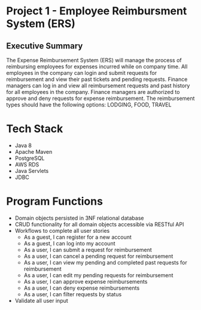 # Project 1 - Employee Reimbursment System (ERS)

## Executive Summary
The Expense Reimbursement System (ERS) will manage the process of reimbursing employees for expenses incurred while on company time. All employees in the company can login and submit requests for reimbursement and view their past tickets and pending requests. Finance managers can log in and view all reimbursement requests and past history for all employees in the company. Finance managers are authorized to approve and deny requests for expense reimbursement. The reimbursement types should have the following options: LODGING, FOOD, TRAVEL


# Tech Stack
 - Java 8
 - Apache Maven
 - PostgreSQL
 - AWS RDS
 - Java Servlets
 - JDBC

# Program Functions
 - Domain objects persisted in 3NF relational database
 - CRUD functionality for all domain objects accessible via RESTful API
 - Workflows to complete all user stories
   - As a guest, I can register for a new account
   - As a guest, I can log into my account
   - As a user, I can submit a request for reimbursement
   - As a user, I can cancel a pending request for reimbursement
   - As a user, I can view my pending and completed past requests for reimbursement
   - As a user, I can edit my pending requests for reimbursement
   - As a user, I can approve expense reimbursements
   - As a user, I can deny expense reimbursements
   - As a user, I can filter requests by status
 - Validate all user input
